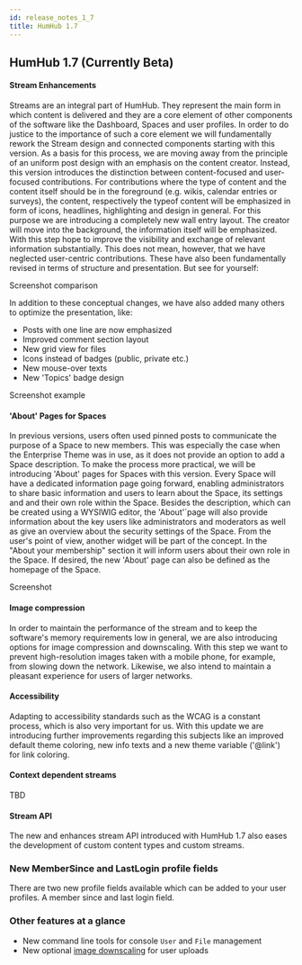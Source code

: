 ```yaml
---
id: release_notes_1_7
title: HumHub 1.7
---
```


## HumHub 1.7 (Currently Beta)

#### Stream Enhancements

Streams are an integral part of HumHub. They represent the main form in which content is delivered and they are a core element of other components of the software like the Dashboard, Spaces and user profiles. In order to do justice to the importance of such a core element we will fundamentally rework the Stream design and connected components starting with this version. As a basis for this process, we are moving away from the principle of an uniform post design with an emphasis on the content creator.
Instead, this version introduces the distinction between content-focused and user-focused contributions. For contributions where the type of content and the content itself should be in the foreground (e.g. wikis, calendar entries or surveys), the content, respectively the typeof content will be emphasized in form of icons, headlines, highlighting and design in general. For this purpose we are introducing a completely new wall entry layout. The creator will move into the background, the information itself will be emphasized. With this step hope to improve the visibility and exchange of relevant information substantially. This does not mean, however, that we have neglected user-centric contributions. These have also been fundamentally revised in terms of structure and presentation. But see for yourself: 

Screenshot comparison

In addition to these conceptual changes, we have also added many others to optimize the presentation, like: 

- Posts with one line are now emphasized
- Improved comment section layout
- New grid view for files 
- Icons instead of badges (public, private etc.) 
-	New mouse-over texts
- New 'Topics' badge design

Screenshot example

#### 'About' Pages for Spaces

In previous versions, users often used pinned posts to communicate the purpose of a Space to new members. This was especially the case when the Enterprise Theme was in use, as it does not provide an option to add a Space description. To make the process more practical, we will be introducing 'About' pages for Spaces with this version. Every Space will have a dedicated information page going forward, enabling administrators to share basic information and users to learn about the Space, its settings and and their own role within the Space. Besides the description, which can be created using a WYSIWIG editor, the 'About'´page will also provide information about the key users like administrators and moderators as well as give an overview about the security settings of the Space.  From the user's point of view, another widget will be part of the concept. In the "About your membership" section it will inform users about their own role in the Space. If desired, the new 'About' page can also be defined as the homepage of the Space. 

Screenshot

#### Image compression

In order to maintain the performance of the stream and to keep the software's memory requirements low in general, we are also introducing options for image compression and downscaling. With this step we want to prevent high-resolution images taken with a mobile phone, for example, from slowing down the network. Likewise, we also intend to maintain a pleasant experience for users of larger networks.  

#### Accessibility

Adapting to accessibility standards such as the WCAG is a constant process, which is also very important for us. With this update we are introducing further improvements regarding this subjects like an improved default theme coloring, new info texts and a new theme variable ('@link') for link coloring.

#### Context dependent streams

TBD

#### Stream API

The new and enhances stream API introduced with HumHub 1.7 also eases the development of custom content types and custom streams.

### New MemberSince and LastLogin profile fields

There are two new profile fields available which can be added to your user profiles. A member since and last login field.

### Other features at a glance

- New command line tools for console `User` and `File` management
- New optional [image downscaling](../../admin/uploads.md#compression--downscaling) for user uploads
